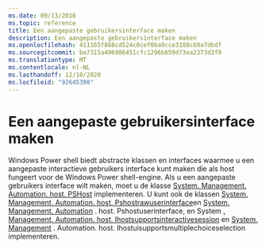 ```yaml
---
ms.date: 09/13/2016
ms.topic: reference
title: Een aangepaste gebruikersinterface maken
description: Een aangepaste gebruikersinterface maken
ms.openlocfilehash: 411165f868cd524c0cef0ba9cce3188c60a7dbdf
ms.sourcegitcommit: ba7315a496986451cfc1296b659d73ea2373d3f0
ms.translationtype: MT
ms.contentlocale: nl-NL
ms.lasthandoff: 12/10/2020
ms.locfileid: "92645398"
---
```

# <a name="creating-a-custom-user-interface"></a>Een aangepaste gebruikersinterface maken

Windows Power shell biedt abstracte klassen en interfaces waarmee u een aangepaste interactieve gebruikers interface kunt maken die als host fungeert voor de Windows Power shell-engine. Als u een aangepaste gebruikers interface wilt maken, moet u de klasse [System. Management. Automation. host. PSHost](/dotnet/api/System.Management.Automation.Host.PSHost) implementeren. U kunt ook de klassen [System. Management. Automation. host. Pshostrawuserinterface](/dotnet/api/System.Management.Automation.Host.PSHostRawUserInterface)en [System. Management. Automation](/dotnet/api/System.Management.Automation.Host.PSHostUserInterface) . host. Pshostuserinterface, en System [. Management. Automation. host. Ihostsupportsinteractivesession](/dotnet/api/System.Management.Automation.Host.IHostSupportsInteractiveSession) en [System. Management](/dotnet/api/System.Management.Automation.Host.IHostUISupportsMultipleChoiceSelection) . Automation. host. Ihostuisupportsmultiplechoiceselection implementeren.
